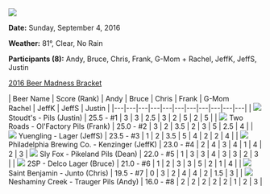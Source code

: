 <img src="./images/2016/the-pour.jpg" class="setup-thumb fancybox">


**Date:** Sunday, September 4, 2016

**Weather:** 81°, Clear, No Rain

**Participants (8):** Andy, Bruce, Chris, Frank, G-Mom + Rachel, JeffK, JeffS, Justin

[2016 Beer Madness Bracket](./images/2016/beer-madness-2016.jpg)


| Beer Name  | Score (Rank) | Andy | Bruce | Chris | Frank | G-Mom<br>Rachel | JeffK | JeffS | Justin |
|---|---|---|---|---|---|---|---|---|---|---|
| <img class="cap-thumb fancybox" src="./images/2016/stoudts.jpg"> Stoudt's - Pils (Justin) | 25.5 - #1 | 3 | 3 | 2.5 | 3 | 2 | 5 | 2 | 5 |
| <img class="cap-thumb fancybox" src="./images/2016/two-roads.jpg"> Two Roads - Ol'Factory Pils (Frank) | 25.0 - #2 | 3 | 2 | 3.5 | 2 | 3 | 5 | 2.5 | 4 |
| <img class="cap-thumb fancybox" src="./images/2016/yuengling.jpg"> Yuengling - Lager (JeffS) | 23.5 - #3 | 1 | 2 | 3.5 | 5 | 4 | 2 | 2 | 4 |
| <img class="cap-thumb fancybox" src="./images/2016/kenzinger.jpg"> Philadelphia Brewing Co. - Kenzinger (JeffK) | 23.0 - #4 | 2 | 4 | 3 | 4 | 1 | 4 | 2 | 	3
| <img class="cap-thumb fancybox" src="./images/2016/slyfox.jpg"> Sly Fox - Pikeland Pils (Dean) | 22.0 - #5 | 1 | 3 | 3 | 4 | 3 | 3 | 2 | 3 |
| <img class="cap-thumb fancybox" src="./images/2016/delco.jpg"> 2SP - Delco Lager (Bruce) | 21.0 - #6 | 1 | 2 | 3 | 3 | 5 | 2 | 1 | 4 |
| <img class="cap-thumb fancybox" src="./images/2016/ben.jpg"> Saint Benjamin - Junto (Chris) | 19.5 - #7 | 0 | 3 | 2 | 4 | 4 | 2 | 1.5 | 3 |
| <img class="cap-thumb fancybox" src="./images/2016/creek.jpg"> Neshaminy Creek - Trauger Pils (Andy) | 16.0 - #8 | 2 | 2 | 2 | 2 | 2 | 1 | 2 | 3 |
